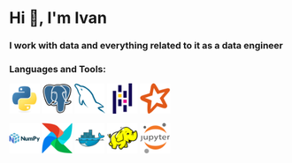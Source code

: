 <h1>Hi 👋, I'm Ivan</h1>
<h3>I work with data and everything related to it as a data engineer</h3>

<h3 align="left">Languages and Tools:</h3>

<img src="https://github.com/devicons/devicon/blob/master/icons/python/python-original.svg" title="Python"  alt="Python" width="55" height="55"/>  <img src="https://github.com/devicons/devicon/blob/master/icons/postgresql/postgresql-original.svg" title="PostgreSQL"  alt="PostgreSQL" width="55" height="55"/>  <img src="https://github.com/devicons/devicon/blob/master/icons/mysql/mysql-original.svg" title="MySQL"  alt="MySQL" width="55" height="55"/>  <img src="https://github.com/devicons/devicon/blob/master/icons/pandas/pandas-original.svg" title="pandas"  alt="pandas" width="55" height="55"/>  <img src="https://github.com/devicons/devicon/blob/master/icons/apachespark/apachespark-original.svg" title="Spark"  alt="Spark" width="55" height="55"/>  

<img src="https://github.com/devicons/devicon/blob/master/icons/numpy/numpy-original-wordmark.svg" title="NumPy"  alt="NumPy" width="55" height="55"/>  <img src="https://github.com/devicons/devicon/blob/master/icons/apacheairflow/apacheairflow-original.svg" title="Airflow"  alt="Airflow" width="55" height="55"/>  <img src="https://github.com/devicons/devicon/blob/master/icons/docker/docker-original.svg" title="Docker"  alt="Docker" width="55" height="55"/>  <img src="https://github.com/devicons/devicon/blob/master/icons/hadoop/hadoop-original.svg" title="Hadoop"  alt="Hadoop" width="55" height="55"/>  <img src="https://github.com/devicons/devicon/blob/master/icons/jupyter/jupyter-original-wordmark.svg" title="jupyter"  alt="jupyter" width="55" height="55"/>
